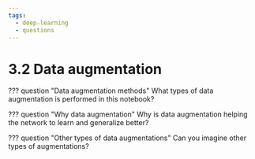 ```yaml
---
tags:
  - deep-learning
  - questions
---
```

# 3.2 Data augmentation

??? question "Data augmentation methods"
    What types of data augmentation is performed in this notebook?

??? question "Why data augmentation"
    Why is data augmentation helping the network to learn and generalize better?

??? question "Other types of data augmentations"
    Can you imagine other types of augmentations?
